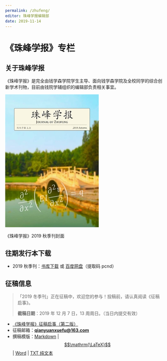 ```yaml
---
permalink: /zhufeng/
editor: 珠峰学报编辑部
date: 2019-11-14
---
```


# 《珠峰学报》专栏

## 关于珠峰学报

《珠峰学报》是完全由钱学森学院学生主导、面向钱学森学院及全校同学的综合创新学术刊物，目前由钱院学辅组织的编辑部负责相关事宜。

![2019 秋季刊封面](/img/zhufeng/zhufeng-preface.jpg)

<fig-cap>《珠峰学报》2019 秋季刊封面</fig-cap>

## 往期发行本下载

- 2019 秋季刊：[书库下载](/BookHub/008.journal-of-zhufeng/zhufeng-2019-autumn.pdf) 或 [百度网盘](https://pan.baidu.com/s/1ypOm64nbWq5N6ct9JkL-Rw)（提取码 pcnd）

## 征稿信息

> 「2019 冬季刊」正在征稿中，欢迎您的参与！投稿前，请认真阅读《征稿启事》。
>
> **截稿日期**：2019 年 12 月 7 日，13 周周日。（当日内提交有效）

- [《珠峰学报》征稿启事（第二版）](/2019/10/18/journal-of-zhufeng-call-of-papers)
- 征稿邮箱：**qianyuanxuefu@163.com**
- 撰稿模版：[Markdown](https://qyxf.site/template-of-zhufeng/template-of-zhufeng.md) \| [$$\mathrm{\LaTeX}$$](https://qyxf.site/template-of-zhufeng/template-of-zhufeng.tex) \| [Word](https://qyxf.site/template-of-zhufeng/template-of-zhufeng.docx) \| [TXT 纯文本](https://qyxf.site/template-of-zhufeng/template-of-zhufeng.txt)
